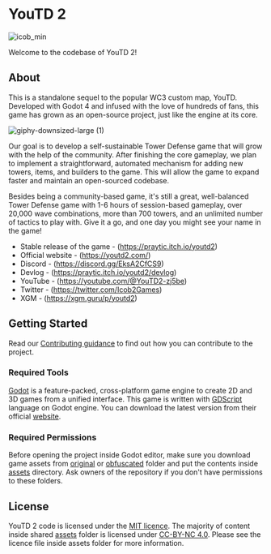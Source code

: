 # YouTD 2

![icob_min](https://user-images.githubusercontent.com/10060411/228678072-0ad070c8-1c62-4b1a-aaa2-d7e0ff4035e0.png)

Welcome to the codebase of YouTD 2!

## About
This is a standalone sequel to the popular WC3 custom map, YouTD. Developed with Godot 4 and infused with the love of hundreds of fans, this game has grown as an open-source project, just like the engine at its core.

![giphy-downsized-large (1)](https://github.com/Praytic/youtd2/assets/10060411/23a4ee6e-f7aa-404c-a3bf-9b8657457453)

Our goal is to develop a self-sustainable Tower Defense game that will grow with the help of the community. After finishing the core gameplay, we plan to implement a straightforward, automated mechanism for adding new towers, items, and builders to the game. This will allow the game to expand faster and maintain an open-sourced codebase.

Besides being a community-based game, it's still a great, well-balanced Tower Defense game with 1-6 hours of session-based gameplay, over 20,000 wave combinations, more than 700 towers, and an unlimited number of tactics to play with. Give it a go, and one day you might see your name in the game!

- Stable release of the game - (https://praytic.itch.io/youtd2)
- Official website - (https://youtd2.com/)
- Discord - (https://discord.gg/EksA2CfCS9)
- Devlog - (https://praytic.itch.io/youtd2/devlog)
- YouTube - (https://youtube.com/@YouTD2-zj5be)
- Twitter - (https://twitter.com/Icob2Games)
- XGM - (https://xgm.guru/p/youtd2)

## Getting Started
Read our [Contributing guidance](https://github.com/Praytic/youtd2/contribute) to find out how you can contribute to the project.

### Required Tools
[Godot](https://github.com/godotengine/godot) is a feature-packed, cross-platform game engine to create 2D and 3D games from a unified interface. This game is written with [GDScript](https://gdscript.com/) language on Godot engine. You can download the latest version from their official [website](https://godotengine.org/).

### Required Permissions
Before opening the project inside Godot editor, make sure you download game assets from [original](https://drive.google.com/drive/u/1/folders/1V9GN1uoX9-mu2J5IoWPaNJU2aC_ejGIA) or [obfuscated](https://drive.google.com/drive/folders/1U4wTjBu2qo1cInH3IAowsFC5yq56V5uQ?usp=drive_link) folder and put the contents inside [assets]([url](https://github.com/Praytic/youtd2/tree/main/assets)) directory. Ask owners of the repository if you don't have permissions to these folders.

## License

YouTD 2 code is licensed under the [MIT licence](https://github.com/Praytic/youtd2/tree/main?tab=MIT-1-ov-file#readme). The majority of content inside shared [assets](https://drive.google.com/drive/u/1/folders/1V9GN1uoX9-mu2J5IoWPaNJU2aC_ejGIA) folder is licensed under [CC-BY-NC 4.0](https://creativecommons.org/licenses/by-nc/4.0/legalcode). Please see the licence file inside assets folder for more information.

